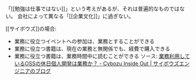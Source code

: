 
「[[勉強は仕事ではない]]」という考えがあるが、それは普遍的なものではない。
会社によって異なる「[[企業文化]]」に過ぎない。

[[サイボウズ]]の場合:
- 業務に役立つイベントへの参加は、業務とすることができる
- 業務に役立つ書籍は、現在の業務と無関係でも、経費で購入できる
- 業務に役立つ書籍は、業務時間中に読むことができる
ソース: [業務利用しているOSSの休日個人開発は業務か？ - Cybozu Inside Out | サイボウズエンジニアのブログ](https://blog.cybozu.io/entry/2018/09/13/113000)
